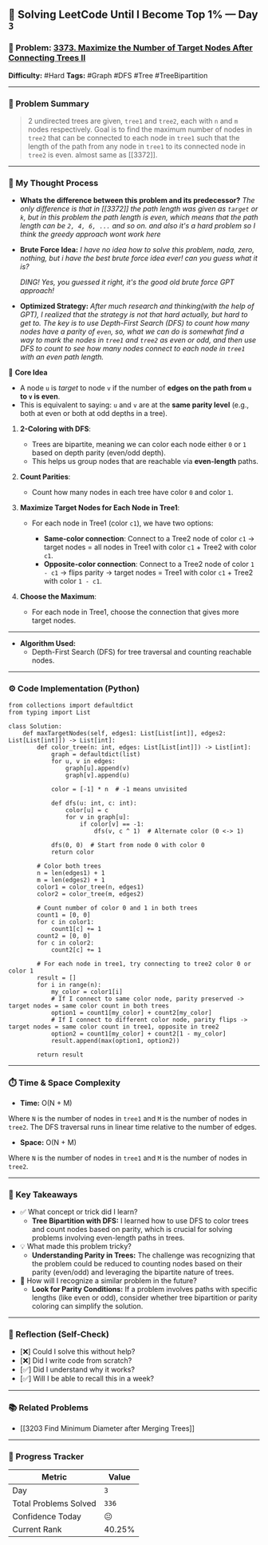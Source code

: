 ## 🧠 Solving LeetCode Until I Become Top 1% — Day `3`

### 🔹 Problem: [3373. Maximize the Number of Target Nodes After Connecting Trees II](https://leetcode.com/problems/maximize-the-number-of-target-nodes-after-connecting-trees-ii/description/?envType=daily-question&envId=2025-05-29)

**Difficulty:** #Hard
**Tags:** #Graph #DFS #Tree #TreeBipartition

---

### 📝 Problem Summary

> 2 undirected trees are given, `tree1` and `tree2`, each with `n` and `m` nodes respectively. Goal is to find the maximum number of nodes in `tree2` that can be connected to each node in `tree1` such that the length of the path from any node in `tree1` to its connected node in `tree2` is even.
> almost same as [[3372]].

---

### 🧠 My Thought Process

- **Whats the difference between this problem and its predecessor?**
  _The only difference is that in [[3372]] the path length was given as `target` or `k`, but in this problem the path length is even, which means that the path length can be `2, 4, 6, ...` and so on. and also it's a hard problem so I think the greedy approach wont work here_

- **Brute Force Idea:**
  _I have no idea how to solve this problem, nada, zero, nothing, but i have the best brute force idea ever! can you guess what it is?_

  _DING! Yes, you guessed it right, it's the good old brute force GPT approach!_

- **Optimized Strategy:**
  _After much research and thinking(with the help of GPT), I realized that the strategy is not that hard actually, but hard to get to. The key is to use Depth-First Search (DFS) to count how many nodes have a parity of `even`, so, what we can do is somewhat find a way to mark the nodes in `tree1` and `tree2` as even or odd, and then use DFS to count to see how many nodes connect to each node in `tree1` with an even path length._

🧠 **Core Idea**

- A node `u` is _target_ to node `v` if the number of **edges on the path from `u` to `v` is even**.
- This is equivalent to saying: `u` and `v` are at the **same parity level** (e.g., both at even or both at odd depths in a tree).

1. **2-Coloring with DFS**:

   - Trees are bipartite, meaning we can color each node either `0` or `1` based on depth parity (even/odd depth).
   - This helps us group nodes that are reachable via **even-length** paths.

2. **Count Parities**:

   - Count how many nodes in each tree have color `0` and color `1`.

3. **Maximize Target Nodes for Each Node in Tree1**:

   - For each node in Tree1 (color `c1`), we have two options:

     - **Same-color connection**: Connect to a Tree2 node of color `c1` → target nodes = all nodes in Tree1 with color `c1` + Tree2 with color `c1`.
     - **Opposite-color connection**: Connect to a Tree2 node of color `1 - c1` → flips parity → target nodes = Tree1 with color `c1` + Tree2 with color `1 - c1`.

4. **Choose the Maximum**:

   - For each node in Tree1, choose the connection that gives more target nodes.

---

- **Algorithm Used:**
  - Depth-First Search (DFS) for tree traversal and counting reachable nodes.

---

### ⚙️ Code Implementation (Python)

```python{.line-numbers}
from collections import defaultdict
from typing import List

class Solution:
    def maxTargetNodes(self, edges1: List[List[int]], edges2: List[List[int]]) -> List[int]:
        def color_tree(n: int, edges: List[List[int]]) -> List[int]:
            graph = defaultdict(list)
            for u, v in edges:
                graph[u].append(v)
                graph[v].append(u)

            color = [-1] * n  # -1 means unvisited

            def dfs(u: int, c: int):
                color[u] = c
                for v in graph[u]:
                    if color[v] == -1:
                        dfs(v, c ^ 1)  # Alternate color (0 <-> 1)

            dfs(0, 0)  # Start from node 0 with color 0
            return color

        # Color both trees
        n = len(edges1) + 1
        m = len(edges2) + 1
        color1 = color_tree(n, edges1)
        color2 = color_tree(m, edges2)

        # Count number of color 0 and 1 in both trees
        count1 = [0, 0]
        for c in color1:
            count1[c] += 1
        count2 = [0, 0]
        for c in color2:
            count2[c] += 1

        # For each node in tree1, try connecting to tree2 color 0 or color 1
        result = []
        for i in range(n):
            my_color = color1[i]
            # If I connect to same color node, parity preserved -> target nodes = same color count in both trees
            option1 = count1[my_color] + count2[my_color]
            # If I connect to different color node, parity flips -> target nodes = same color count in tree1, opposite in tree2
            option2 = count1[my_color] + count2[1 - my_color]
            result.append(max(option1, option2))

        return result

```

---

### ⏱️ Time & Space Complexity

- **Time:** O(N + M)

Where `N` is the number of nodes in `tree1` and `M` is the number of nodes in `tree2`. The DFS traversal runs in linear time relative to the number of edges.

- **Space:** O(N + M)

Where `N` is the number of nodes in `tree1` and `M` is the number of nodes in `tree2`.

---

### 🧩 Key Takeaways

- ✅ What concept or trick did I learn?
  - **Tree Bipartition with DFS:** I learned how to use DFS to color trees and count nodes based on parity, which is crucial for solving problems involving even-length paths in trees.
- 💡 What made this problem tricky?
  - **Understanding Parity in Trees:** The challenge was recognizing that the problem could be reduced to counting nodes based on their parity (even/odd) and leveraging the bipartite nature of trees.
- 💭 How will I recognize a similar problem in the future?
  - **Look for Parity Conditions:** If a problem involves paths with specific lengths (like even or odd), consider whether tree bipartition or parity coloring can simplify the solution.

---

### 🔁 Reflection (Self-Check)

- [❌] Could I solve this without help?
- [❌] Did I write code from scratch?
- [✅] Did I understand why it works?
- [✅] Will I be able to recall this in a week?

---

### 📚 Related Problems

- [[3203 Find Minimum Diameter after Merging Trees]]

---

### 🚀 Progress Tracker

| Metric                | Value  |
| --------------------- | ------ |
| Day                   | `3`    |
| Total Problems Solved | `336`  |
| Confidence Today      | 😐     |
| Current Rank          | 40.25% |
